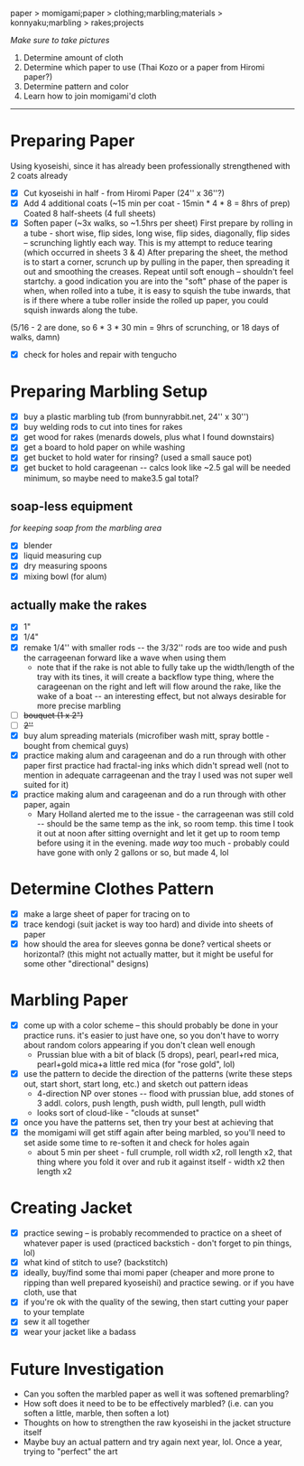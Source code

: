 paper > momigami;paper > clothing;marbling;materials > konnyaku;marbling > rakes;projects

*Make sure to take pictures*

1. Determine amount of cloth
2. Determine which paper to use (Thai Kozo or a paper from Hiromi paper?)
3. Determine pattern and color
4. Learn how to join momigami'd cloth


----

# Preparing Paper
Using kyoseishi, since it has already been professionally strengthened with 2 coats already
- [x] Cut kyoseishi in half - from Hiromi Paper (24'' x 36''?)
- [x] Add 4 additional coats (~15 min per coat - 15min * 4 * 8 = 8hrs of prep) 
Coated 8 half-sheets (4 full sheets) 
- [x] Soften paper (~3x walks, so ~1.5hrs per sheet)
First prepare by rolling in a tube - short wise, flip sides, long wise, flip sides, diagonally, flip sides – scrunching lightly each way. This is my attempt to reduce tearing (which occurred in sheets 3 & 4)
After preparing the sheet, the method is to start a corner, scrunch up by pulling in the paper, then spreading it out and smoothing the creases. Repeat until soft enough – shouldn't feel startchy.
a good indication you are into the "soft" phase of the paper is when, when rolled into a tube, it is easy to squish the tube inwards, that is if there where a tube roller inside the rolled up paper, you could squish inwards along the tube.

(5/16 - 2 are done, so 6 * 3 * 30 min = 9hrs of scrunching, or 18 days of walks, damn)
- [x] check for holes and repair with tengucho

# Preparing Marbling Setup
- [x] buy a plastic marbling tub (from bunnyrabbit.net, 24'' x 30'')
- [x] buy welding rods to cut into tines for rakes
- [x] get wood for rakes (menards dowels, plus what I found downstairs)
- [x] get a board to hold paper on while washing
- [x] get bucket to hold water for rinsing? (used a small sauce pot)
- [x] get bucket to hold carageenan -- calcs look like ~2.5 gal will be needed minimum, so maybe need to make3.5 gal total?
## soap-less equipment
_for keeping soap from the marbling area_
- [x] blender
- [x] liquid measuring cup
- [x] dry measuring spoons
- [x] mixing bowl (for alum)

## actually make the rakes
- [x] 1"
- [x] 1/4"
- [x] remake 1/4'' with smaller rods -- the 3/32'' rods are too wide and push the carrageenan forward like a wave when using them
	- note that if the rake is not able to fully take up the width/length of the tray with its tines, it will create a backflow type thing, where the carageenan on the right and left will flow around the rake, like the wake of a boat -- an interesting effect, but not always desirable for more precise marbling
- [ ] ~~bouquet (1 x 2")~~
- [ ] ~~2''~~
- [x] buy alum spreading materials (microfiber wash mitt, spray bottle - bought from chemical guys)
- [x] practice making alum and carageenan and do a run through with other paper
first practice had fractal-ing inks which didn't spread well (not to mention in adequate carrageenan and the tray I used was not super well suited for it)
- [x]  practice making alum and carageenan and do a run through with other paper, again
	- Mary Holland alerted me to the issue - the carrageenan was still cold -- should be the same temp as the ink, so room temp. this time I took it out at noon after sitting overnight and let it get up to room temp before using it in the evening. made _way_ too much - probably could have gone with only 2 gallons or so, but made 4, lol

# Determine Clothes Pattern
- [x] make a large sheet of paper for tracing on to
- [x] trace kendogi (suit jacket is way too hard) and divide into sheets of paper
- [x] how should the area for sleeves gonna be done? vertical sheets or horizontal? (this might not actually matter, but it might be useful for some other "directional" designs)

# Marbling Paper
- [x] come up with a color scheme – this should probably be done in your practice runs. it's easier to just have one, so you don't have to worry about random colors appearing if you don't clean well enough
	- Prussian blue with a bit of black (5 drops), pearl, pearl+red mica, pearl+gold mica+a little red mica (for "rose gold", lol)
- [x] use the pattern to decide the direction of the patterns (write these steps out, start short, start long, etc.) and sketch out pattern ideas
	- 4-direction NP over stones -- flood with prussian blue, add stones of 3 addl. colors, push length, push width, pull length, pull width
	- looks sort of cloud-like - "clouds at sunset"
- [x] once you have the patterns set, then try your best at achieving that
- [x] the momigami will get stiff again after being marbled, so you'll need to set aside some time to re-soften it and check for holes again
	- about 5 min per sheet - full crumple, roll width x2, roll length x2, that thing where you fold it over and rub it against itself - width x2 then length x2

# Creating Jacket
- [x] practice sewing – is probably recommended to practice on a sheet of whatever paper is used (practiced backstich - don't forget to pin things, lol)
- [x] what kind of stitch to use? (backstitch)
- [x] ideally, buy/find some thai momi paper (cheaper and more prone to ripping than well prepared kyoseishi) and practice sewing. or if you have cloth, use that
- [x] if you're ok with the quality of the sewing, then start cutting your paper to your template
- [x] sew it all together
- [x] wear your jacket like a badass
# Future Investigation 
- Can you soften the marbled paper as well it was softened premarbling? 
- How soft does it need to be to be effectively marbled? (i.e. can you soften a little, marble, then soften a lot)
- Thoughts on how to strengthen the raw kyoseishi in the jacket structure itself
- Maybe buy an actual pattern and try again next year, lol. Once a year, trying to "perfect" the art